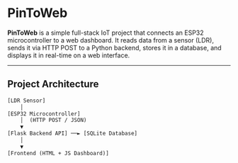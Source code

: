 # PinToWeb

**PinToWeb** is a simple full-stack IoT project that connects an ESP32 microcontroller to a web dashboard. It reads data from a sensor (LDR), sends it via HTTP POST to a Python backend, stores it in a database, and displays it in real-time on a web interface.

---

## Project Architecture

```txt
[LDR Sensor]
    │
[ESP32 Microcontroller]
    │  (HTTP POST / JSON)
    ▼
[Flask Backend API] ──► [SQLite Database]
    │
    ▼
[Frontend (HTML + JS Dashboard)]
